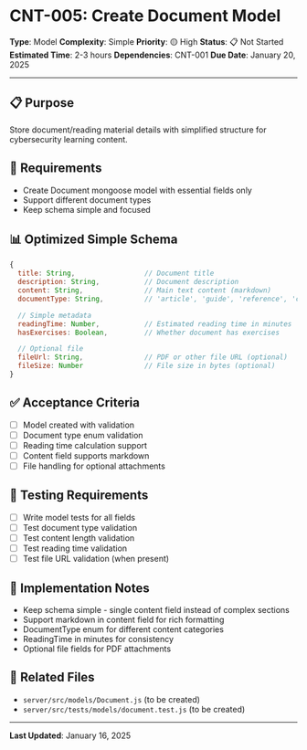 # CNT-005: Create Document Model

**Type**: Model
**Complexity**: Simple
**Priority**: 🟡 High
**Status**: 📋 Not Started
**Estimated Time**: 2-3 hours
**Dependencies**: CNT-001
**Due Date**: January 20, 2025

---

## 📋 Purpose

Store document/reading material details with simplified structure for cybersecurity learning content.

## 🎯 Requirements

- Create Document mongoose model with essential fields only
- Support different document types
- Keep schema simple and focused

## 📊 Optimized Simple Schema

```javascript
{
  title: String,                 // Document title
  description: String,           // Document description
  content: String,               // Main text content (markdown)
  documentType: String,          // 'article', 'guide', 'reference', 'checklist'

  // Simple metadata
  readingTime: Number,           // Estimated reading time in minutes
  hasExercises: Boolean,         // Whether document has exercises

  // Optional file
  fileUrl: String,               // PDF or other file URL (optional)
  fileSize: Number               // File size in bytes (optional)
}
```

## ✅ Acceptance Criteria

- [ ] Model created with validation
- [ ] Document type enum validation
- [ ] Reading time calculation support
- [ ] Content field supports markdown
- [ ] File handling for optional attachments

## 🧪 Testing Requirements

- [ ] Write model tests for all fields
- [ ] Test document type validation
- [ ] Test content length validation
- [ ] Test reading time validation
- [ ] Test file URL validation (when present)

## 📝 Implementation Notes

- Keep schema simple - single content field instead of complex sections
- Support markdown in content field for rich formatting
- DocumentType enum for different content categories
- ReadingTime in minutes for consistency
- Optional file fields for PDF attachments

## 🔗 Related Files

- `server/src/models/Document.js` (to be created)
- `server/src/tests/models/document.test.js` (to be created)

---

**Last Updated**: January 16, 2025
